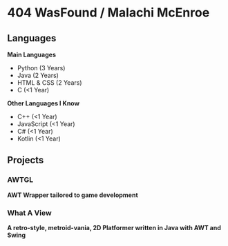 # 404 WasFound / Malachi McEnroe

## Languages

**Main Languages**
- Python (3 Years)
- Java (2 Years)
- HTML & CSS (2 Years)
- C (<1 Year)

**Other Languages I Know**
- C++ (<1 Year)
- JavaScript (<1 Year)
- C# (<1 Year)
- Kotlin (<1 Year)

## Projects

### AWTGL

**AWT Wrapper tailored to game development**

### What A View

**A retro-style, metroid-vania, 2D Platformer written in Java with AWT and Swing**

